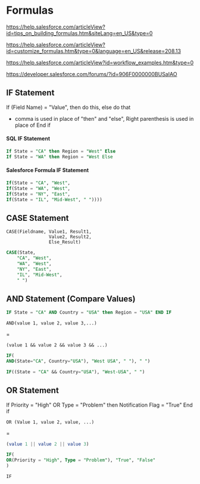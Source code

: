 # Formulas

https://help.salesforce.com/articleView?id=tips_on_building_formulas.htm&siteLang=en_US&type=0

https://help.salesforce.com/articleView?id=customize_formulas.htm&type=0&language=en_US&release=208.13

https://help.salesforce.com/articleView?id=workflow_examples.htm&type=0

https://developer.salesforce.com/forums/?id=906F0000000BUSaIAO

## IF Statement

If (Field Name) = "Value", then do this, else do that
- comma is used in place of "then" and "else",
Right parenthesis is used in place of End if

#### SQL IF Statement
```SQL
If State = "CA" then Region = "West" Else
If State = "WA" then Region = "West Else
```

#### Salesforce Formula IF Statement

```SQL
If(State = "CA", "West",
If(State = "WA", "West",
If(State = "NY", "East",
If(State = "IL", "Mid-West", " "))))
```

## CASE Statement
```
CASE(Fieldname, Value1, Result1,
                Value2, Result2,
                Else_Result)
```

```SQL
CASE(State, 
    "CA", "West",
    "WA", "West",
    "NY", "East",
    "IL", "Mid-West",
    " ")
```

## AND Statement (Compare Values)

```sql
IF State = "CA" AND Country = "USA" then Region = "USA" END IF
```

```
AND(value 1, value 2, value 3,...)
```
=
```
(value 1 && value 2 && value 3 && ...)
```

```sql
IF(
AND(State="CA", Country="USA"), "West USA", " "), " ")
```
```sql
IF((State = "CA" && Country="USA"), "West-USA", " ")
```

## OR Statement
If Priority = "High" OR Type = "Problem" then
Notification Flag = "True" End if
```
OR (Value 1, value 2, value, ...)
```
=
```sql
(value 1 || value 2 || value 3)
```
```sql
IF(
OR(Priority = "High", Type = "Problem"), "True", "False"
)
```
```
IF
